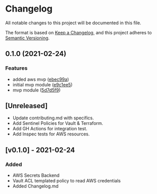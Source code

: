 # Changelog
All notable changes to this project will be documented in this file.

The format is based on [Keep a Changelog](https://keepachangelog.com/en/1.0.0/),
and this project adheres to [Semantic Versioning](https://semver.org/spec/v2.0.0.html).

## 0.1.0 (2021-02-24)


### Features

* added aws mvp ([ebec99a](https://www.github.com/devops-adeel/terraform-vault-secrets-aws/commit/ebec99aff3c5fc3f6388705c7657ec27be243ebe))
* initial mvp module ([e9c1ee5](https://www.github.com/devops-adeel/terraform-vault-secrets-aws/commit/e9c1ee59e95da0690d35dbe23a2c0d7c5df088fd))
* mvp module ([5d7d5f9](https://www.github.com/devops-adeel/terraform-vault-secrets-aws/commit/5d7d5f99047622ca04f6bc263800769eaff01a94))

## [Unreleased]
- Update contributing.md with specifics.
- Add Sentinel Policies for Vault & Terraform.
- Add GH Actions for integration test.
- Add Inspec tests for AWS resources.

## [v0.1.0] - 2021-02-24
### Added
- AWS Secrets Backend
- Vault ACL templated policy to read AWS credentials
- Added Changelog.md
